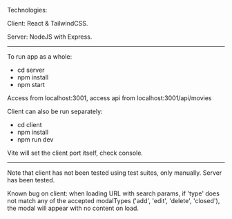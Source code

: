 Technologies: 

Client: React & TailwindCSS.

Server: NodeJS with Express.

---

To run app as a whole:

- cd server
- npm install
- npm start

Access from localhost:3001, 
access api from localhost:3001/api/movies

Client can also be run separately:

- cd client
- npm install
- npm run dev

Vite will set the client port itself, check console.

---

Note that client has not been tested using test suites, only manually. Server has been tested.

Known bug on client: when loading URL with search params, if 'type' does not match any of the accepted modalTypes ('add', 'edit', 'delete', 'closed'), the modal will appear with no content on load.
